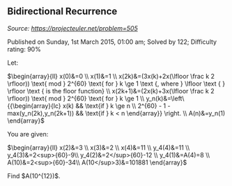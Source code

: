 Bidirectional Recurrence
------------------------

*Source: https://projecteuler.net/problem=505*

Published on Sunday, 1st March 2015, 01:00 am; Solved by 122; Difficulty
rating: 90%

Let:

\$\\begin{array}{ll} x(0)&=0 \\\\ x(1)&=1 \\\\ x(2k)&=(3x(k)+2x(\\lfloor
\\frac k 2 \\rfloor)) \\text{ mod } 2\^{60} \\text{ for } k \\ge 1
\\text {, where } \\lfloor \\text { } \\rfloor \\text { is the floor
function} \\\\ x(2k+1)&=(2x(k)+3x(\\lfloor \\frac k 2 \\rfloor)) \\text{
mod } 2\^{60} \\text{ for } k \\ge 1 \\\\
y\_n(k)&=\\left\\{{\\begin{array}{lc} x(k) && \\text{if } k \\ge n \\\\
2\^{60} - 1 - max(y\_n(2k),y\_n(2k+1)) && \\text{if } k \< n
\\end{array}} \\right. \\\\ A(n)&=y\_n(1) \\end{array}\$

You are given:

\$\\begin{array}{ll} x(2)&=3 \\\\ x(3)&=2 \\\\ x(4)&=11 \\\\ y\_4(4)&=11
\\\\ y\_4(3)&=2\<sup>{60}-9\\\\ y\_4(2)&=2\</sup>{60}-12 \\\\ y\_4(1)&=A(4)=8
\\\\ A(10)&=2\<sup>{60}-34\\\\ A(10\</sup>3)&=101881 \\end{array}\$

Find \$A(10\^{12})\$.
